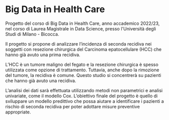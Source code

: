 # Big Data in Health Care

Progetto del corso di Big Data in Health Care, anno accademico 2022/23, nel corso di Laurea Magistrale in Data Science, presso l'Università degli Studi di Milano - Bicocca.

Il progetto si propone di analizzare l’incidenza di seconda recidiva nei soggetti con resezione chirurgica del Carcinoma epatocellulare (HCC) che hanno già avuto una prima recidiva.

L’HCC è un tumore maligno del fegato e la resezione chirurgica è spesso utilizzata come opzione di trattamento. Tuttavia, anche dopo la rimozione del tumore, la recidiva è comune. Questo studio si concentrerà su pazienti che hanno già avuto una recidiva.

L’analisi dei dati sarà effettuata utilizzando metodi non parametrici e analisi univariate, come il modello Cox. L’obiettivo finale del progetto è quello di sviluppare un modello predittivo che possa aiutare a identificare i pazienti a rischio di seconda recidiva per poter adottare misure preventive appropriate.
